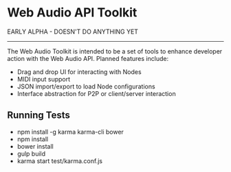 <h1>Web Audio API Toolkit</h1>
<p>EARLY ALPHA - DOESN'T DO ANYTHING YET</p>
<hr />
<p>The Web Audio Toolkit is intended to be a set of tools to enhance developer action with the Web Audio API.  Planned features include: </p>
<ul>
  <li>Drag and drop UI for interacting with Nodes</li>
  <li>MIDI input support</li>
  <li>JSON import/export to load Node configurations</li>
  <li>Interface abstraction for P2P or client/server interaction</li>
</ul>
<h2>Running Tests</h2>
<ul>
  <li>npm install -g karma karma-cli bower</li>
  <li>npm install</li>
  <li>bower install</li>
  <li>gulp build</li>
  <li>karma start test/karma.conf.js</li>
</ul>

